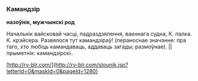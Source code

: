 ### Камандзір
**назоўнік, мужчынскі род**

Начальнік вайсковай часці, падраздзялення, ваеннага судна, К. палка. К. крэйсера. Развялося тут камандзіраў! (пераноснае значэнне: пра таго, хто любіць камандаваць, аддаваць загады; размоўнае). || прыметнік: камандзірскі..

<a rel="author">[http://rv-blr.com/](http://rv-blr.com/slounik.jsp?letterId=0&maskId=0&pageId=1280)</a>
